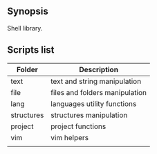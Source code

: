 ## Synopsis

Shell library.

## Scripts list

| Folder | Description |
| ------ | ------ |
| text | text and string manipulation |
| file | files and folders manipulation |
| lang | languages utility functions |
| structures | structures manipulation |
| project | project functions |
| vim | vim helpers |
|  |  |
